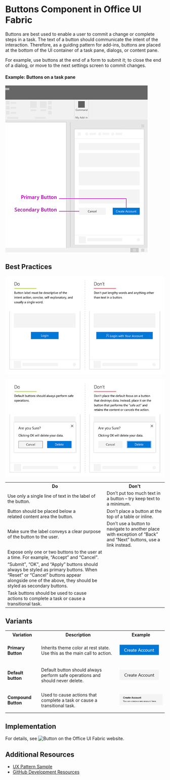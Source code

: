 # Buttons Component in Office UI Fabric

Buttons are best used to enable a user to commit a change or complete steps in a task. The text of a button should communicate the intent of the interaction. Therefore, as a guiding pattern for add-ins, buttons are placed at the bottom of the UI container of a task pane, dialogs, or content pane.

For example, use buttons at the end of a form to submit it; to close the end of a dialog, or move to the next settings screen to commit changes.
  
#### Example: Buttons on a task pane

![Sample image displaying a primary and secondary button with the context of an Task Pane in an Office app.](../images/exampleButton@450.png)

## Best Practices

![Sample image displaying a primary and secondary button with the context of an Task Pane in an Office app.](../images/buttonUsage-01.png)

![Sample image displaying a primary and secondary button with the context of an Task Pane in an Office app.](../images/buttonUsage-02.pnG)

<table>
    <tr>
        <th>Do</th>
        <th>Don't</th>
    </tr>
    <tr>
        <td>Use only a single line of text in the label of the button.</td>
        <td>Don’t put too much text in a button – try keep text to a minimum.</td>
    </tr>
    <tr>
        <td>Button should be placed below a related content area the button.</td>
        <td>Don’t place a button at the top of a table or inline.</td>
    </tr>
    <tr>
        <td>Make sure the label conveys a clear purpose of the button to the user.</td>
        <td>Don’t use a button to navigate to another place with exception of “Back” and “Next” buttons, use a link instead.</td>
    </tr>
    <tr>
        <td>Expose only one or two buttons to the user at a time. For example, “Accept” and “Cancel”.</td>
        <td></td>
    </tr>
    <tr>
        <td>“Submit”, “OK”, and “Apply” buttons should always be styled as primary buttons. When “Reset” or “Cancel” buttons appear alongside one of the above, they should be styled as secondary buttons.</td>
        <td></td>
    </tr>
    <tr>
        <td>Task buttons should be used to cause actions to complete a task or cause a transitional task.</td>
        <td></td>
    </tr>
</table>

## Variants

<table>
    <tr>
        <th>Variation</th>
        <th>Description</th>
        <th>Example</th>
    </tr>
    <tr>
        <td><h4>Primary Button<h4></td>
        <td>Inherits theme color at rest state. Use this as the main call to action.</td>
        <td><img src="../images/primary.png" alt="Primary Button Image" ></td>
    </tr>
    <tr>
        <td><h4>Default button<h4></td>
        <td>Default button should always perform safe operations and should never delete.</td>
        <td><img src="../images/default.png" alt="Default Button Image" ></td>
    </tr>
    <tr>
        <td><h4>Compound Button<h4></td>
        <td>Used to cause actions that complete a task or cause a transitional task.</td>
        <td><img src="../images/compound.png" alt="Compound Button Image" ></td>
    </tr>
</table>

## Implementation

For details, see ![Button](https://dev.office.com/fabric#/components/button) on the Office UI Fabric website.

## Additional Resources
* [UX Pattern Sample](https://office.visualstudio.com/DefaultCollection/OC/_git/GettingStarted-FabricReact)
* [GitHub Development Resources](https://github.com/OfficeDev/Office-Add-in-UX-Design-Patterns-Code)